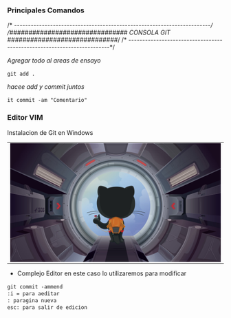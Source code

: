 ### Principales Comandos

/* -----------------------------------------------------------------------*/
/############################### CONSOLA GIT #############################*/
/* -----------------------------------------------------------------------*/

_Agregar todo al areas de ensayo_

```
git add .
```

_hacee add y commit juntos_

```
it commit -am "Comentario"
```


### Editor VIM

<table>
<p>Instalacion de Git en Windows</p>
  <tr>
    <td align="center" style="padding=0;width=50%;">
      <img align="center" style="padding=0;" src="../images/7.jpg" />
    </td>
  </tr>
</table>

- Complejo Editor en este caso lo utilizaremos para modificar 

```
git commit -ammend
:i = para aeditar
: paragina nueva
esc: para salir de edicion

```